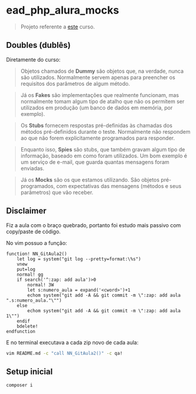 # ead_php_alura_mocks

> Projeto referente a [este](https://cursos.alura.com.br/course/php-mocks) curso.

## Doubles (dublês)

Diretamente do curso:

>  Objetos chamados de **Dummy** são objetos que, na verdade, nunca são utilizados. Normalmente servem apenas para preencher os requisitos dos parâmetros de algum método.

> Já os **Fakes** são implementações que realmente funcionam, mas normalmente tomam algum tipo de atalho que não os permitem ser utilizados em produção (um banco de dados em memória, por exemplo).

> Os **Stubs** fornecem respostas pré-definidas às chamadas dos métodos pré-definidos durante o teste. Normalmente não respondem ao que não forem explicitamente programados para responder.

> Enquanto isso, **Spies** são stubs, que também gravam algum tipo de informação, baseado em como foram utilizados. Um bom exemplo é um serviço de e-mail, que guarda quantas mensagens foram enviadas.

> Já os **Mocks** são os que estamos utilizando. São objetos pré-programados, com expectativas das mensagens (métodos e seus parâmetros) que vão receber.

## Disclaimer

Fiz a aula com o braço quebrado, portanto foi estudo mais passivo com copy/paste de código.

No vim possuo a função:

```vim
function! NN_GitAula2()
    let log = system("git log --pretty=format:\%s")
    vnew
    put=log
    normal! gg
    if search('^:zap: add aula')>0
        normal! 3W
        let s:numero_aula = expand('<cword>')+1
        echom system("git add -A && git commit -m \":zap: add aula ".s:numero_aula."\"")
    else
        echom system("git add -A && git commit -m \":zap: add aula 1\"")
    endif
    bdelete!
endfunction
```

E no terminal executava a cada zip novo de cada aula:

```sh
vim README.md -c "call NN_GitAula2()" -c qa!
```

## Setup inicial

```sh
composer i
```
